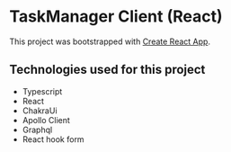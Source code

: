 # TaskManager Client (React)

This project was bootstrapped with
[Create React App](https://github.com/facebook/create-react-app).

## Technologies used for this project

- Typescript
- React
- ChakraUi
- Apollo Client
- Graphql
- React hook form

